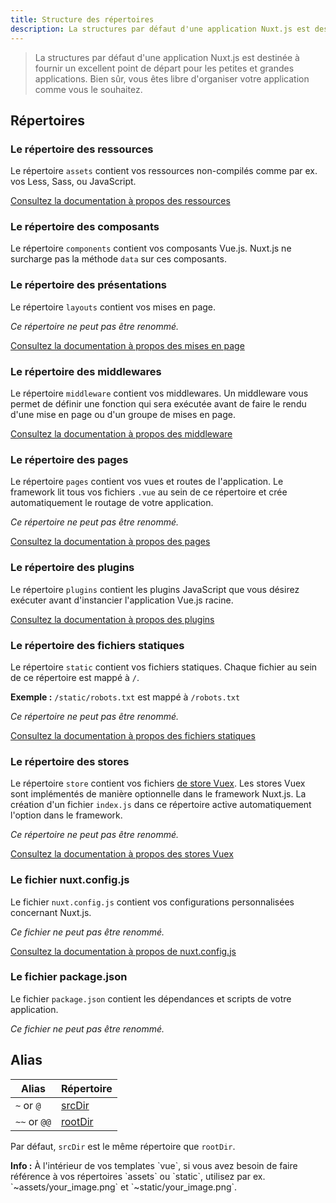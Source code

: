 ```yaml
---
title: Structure des répertoires
description: La structures par défaut d'une application Nuxt.js est destinée à fournir un excellent point de départ pour les petites et grandes applications. Bien sûr, vous êtes libre d'organiser votre application comme vous le souhaitez.
---
```


> La structures par défaut d'une application Nuxt.js est destinée à fournir un excellent point de départ pour les petites et grandes applications. Bien sûr, vous êtes libre d'organiser votre application comme vous le souhaitez.

## Répertoires

### Le répertoire des ressources

Le répertoire `assets` contient vos ressources non-compilés comme par ex. vos Less, Sass, ou JavaScript.

[Consultez la documentation à propos des ressources](/guide/assets)

### Le répertoire des composants

Le répertoire `components` contient vos composants Vue.js. Nuxt.js ne surcharge pas la méthode `data` sur ces composants.

### Le répertoire des présentations

Le répertoire `layouts` contient vos mises en page.

_Ce répertoire ne peut pas être renommé._

[Consultez la documentation à propos des mises en page](/guide/views#layouts)

### Le répertoire des middlewares

Le répertoire `middleware` contient vos middlewares. Un middleware vous permet de définir une fonction qui sera exécutée avant de faire le rendu d'une mise en page ou d'un groupe de mises en page.

[Consultez la documentation à propos des middleware](/guide/routing#middleware)

### Le répertoire des pages

Le répertoire `pages` contient vos vues et routes de l'application. Le framework lit tous vos fichiers `.vue` au sein de ce répertoire et crée automatiquement le routage de votre application.

_Ce répertoire ne peut pas être renommé._

[Consultez la documentation à propos des pages](/guide/views)

### Le répertoire des plugins

Le répertoire `plugins` contient les plugins JavaScript que vous désirez exécuter avant d'instancier l'application Vue.js racine.

[Consultez la documentation à propos des plugins](/guide/plugins)

### Le répertoire des fichiers statiques

Le répertoire `static` contient vos fichiers statiques. Chaque fichier au sein de ce répertoire est mappé à `/`.

**Exemple :** `/static/robots.txt` est mappé à `/robots.txt`

_Ce répertoire ne peut pas être renommé._

[Consultez la documentation à propos des fichiers statiques](/guide/assets#static)

### Le répertoire des stores

Le répertoire `store` contient vos fichiers [de store Vuex](https://vuex.vuejs.org/fr/). Les stores Vuex sont implémentés de manière optionnelle dans le framework Nuxt.js. La création d'un fichier `index.js` dans ce répertoire active automatiquement l'option dans le framework.

_Ce répertoire ne peut pas être renommé._

[Consultez la documentation à propos des stores Vuex](/guide/vuex-store)

### Le fichier nuxt.config.js

Le fichier `nuxt.config.js` contient vos configurations personnalisées concernant Nuxt.js.

_Ce fichier ne peut pas être renommé._

[Consultez la documentation à propos de nuxt.config.js](/guide/configuration)

### Le fichier package.json

Le fichier `package.json` contient les dépendances et scripts de votre application.

_Ce fichier ne peut pas être renommé._

## Alias

| Alias | Répertoire |
|-----|------|
| `~` or `@` | [srcDir](/api/configuration-srcdir) |
| `~~` or `@@` | [rootDir](/api/configuration-rootdir) |

Par défaut, `srcDir` est le même répertoire que `rootDir`.

<p class="Alert Alert--nuxt-green"><b>Info :</b> À l'intérieur de vos templates `vue`, si vous avez besoin de faire référence à vos répertoires `assets` ou `static`, utilisez par ex. `~assets/your_image.png` et `~static/your_image.png`.</p>
